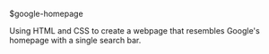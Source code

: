 $google-homepage

Using HTML and CSS to create a webpage that resembles Google's homepage with a single search bar.